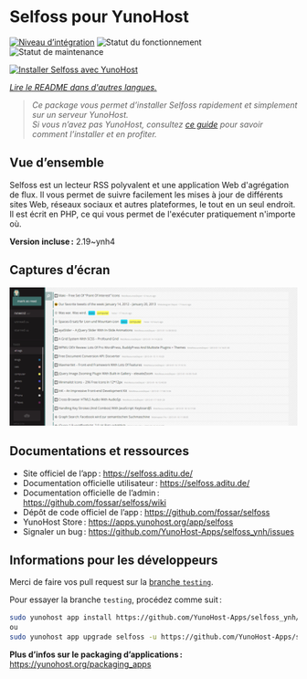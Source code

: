 <!--
Nota bene : ce README est automatiquement généré par <https://github.com/YunoHost/apps/tree/master/tools/readme_generator>
Il NE doit PAS être modifié à la main.
-->

# Selfoss pour YunoHost

[![Niveau d’intégration](https://dash.yunohost.org/integration/selfoss.svg)](https://dash.yunohost.org/appci/app/selfoss) ![Statut du fonctionnement](https://ci-apps.yunohost.org/ci/badges/selfoss.status.svg) ![Statut de maintenance](https://ci-apps.yunohost.org/ci/badges/selfoss.maintain.svg)

[![Installer Selfoss avec YunoHost](https://install-app.yunohost.org/install-with-yunohost.svg)](https://install-app.yunohost.org/?app=selfoss)

*[Lire le README dans d'autres langues.](./ALL_README.md)*

> *Ce package vous permet d’installer Selfoss rapidement et simplement sur un serveur YunoHost.*  
> *Si vous n’avez pas YunoHost, consultez [ce guide](https://yunohost.org/install) pour savoir comment l’installer et en profiter.*

## Vue d’ensemble

Selfoss est un lecteur RSS polyvalent et une application Web d'agrégation de flux. Il vous permet de suivre facilement les mises à jour de différents sites Web, réseaux sociaux et autres plateformes, le tout en un seul endroit. Il est écrit en PHP, ce qui vous permet de l'exécuter pratiquement n'importe où.

**Version incluse :** 2.19~ynh4

## Captures d’écran

![Capture d’écran de Selfoss](./doc/screenshots/screenshot1.png)

## Documentations et ressources

- Site officiel de l’app : <https://selfoss.aditu.de/>
- Documentation officielle utilisateur : <https://selfoss.aditu.de/>
- Documentation officielle de l’admin : <https://github.com/fossar/selfoss/wiki>
- Dépôt de code officiel de l’app : <https://github.com/fossar/selfoss>
- YunoHost Store : <https://apps.yunohost.org/app/selfoss>
- Signaler un bug : <https://github.com/YunoHost-Apps/selfoss_ynh/issues>

## Informations pour les développeurs

Merci de faire vos pull request sur la [branche `testing`](https://github.com/YunoHost-Apps/selfoss_ynh/tree/testing).

Pour essayer la branche `testing`, procédez comme suit :

```bash
sudo yunohost app install https://github.com/YunoHost-Apps/selfoss_ynh/tree/testing --debug
ou
sudo yunohost app upgrade selfoss -u https://github.com/YunoHost-Apps/selfoss_ynh/tree/testing --debug
```

**Plus d’infos sur le packaging d’applications :** <https://yunohost.org/packaging_apps>
